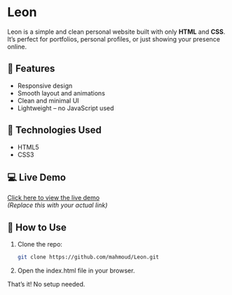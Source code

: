 # Leon

Leon is a simple and clean personal website built with only **HTML** and **CSS**. It’s perfect for portfolios, personal profiles, or just showing your presence online.

## 🌟 Features

- Responsive design
- Smooth layout and animations
- Clean and minimal UI
- Lightweight – no JavaScript used

## 📁 Technologies Used

- HTML5
- CSS3

## 💻 Live Demo

[Click here to view the live demo](https://your-live-demo-link.com)  
*(Replace this with your actual link)*


## 🚀 How to Use

1. Clone the repo:

   ```bash
   git clone https://github.com/mahmoud/Leon.git
   
2. Open the index.html file in your browser.

That’s it! No setup needed.


